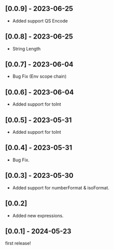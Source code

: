 ## [0.0.9] - 2023-06-25

- Added support QS Encode

## [0.0.8] - 2023-06-25

- String Length

## [0.0.7] - 2023-06-04

- Bug Fix (Env scope chain)

## [0.0.6] - 2023-06-04

- Added support for toInt

## [0.0.5] - 2023-05-31

- Added support for toInt

## [0.0.4] - 2023-05-31

- Bug Fix.

## [0.0.3] - 2023-05-30

- Added support for numberFormat & isoFormat.

## [0.0.2]

- Added new expressions.

## [0.0.1] - 2024-05-23

first release!
